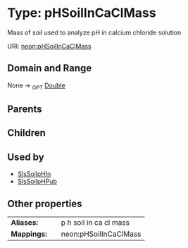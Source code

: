 
# Type: pHSoilInCaClMass


Mass of soil used to analyze pH in calcium chloride solution

URI: [neon:pHSoilInCaClMass](https://data.neonscience.org/pHSoilInCaClMass)


## Domain and Range

None ->  <sub>OPT</sub> [Double](types/Double.md)

## Parents


## Children


## Used by

 * [SlsSoilpHIn](SlsSoilpHIn.md)
 * [SlsSoilpHPub](SlsSoilpHPub.md)

## Other properties

|  |  |  |
| --- | --- | --- |
| **Aliases:** | | p h soil in ca cl mass |
| **Mappings:** | | neon:pHSoilInCaClMass |

